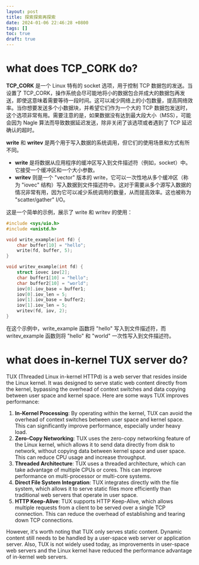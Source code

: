 ```yaml
---
layout: post
title: 探索探索再探索
date: 2024-01-06 22:46:28 +0800
tags: []
toc: true
draft: true
---
```


# what does TCP_CORK do?

**TCP_CORK** 是一个 Linux 特有的 socket 选项，用于控制 TCP 数据包的发送。当设置了 TCP_CORK，操作系统会尽可能地将小的数据包合并成大的数据包再发送，即使这意味着需要等待一段时间。这可以减少网络上的小包数量，提高网络效率。当你想要发送多个小数据块，并希望它们作为一个大的 TCP 数据包发送时，这个选项非常有用。需要注意的是，如果数据没有达到最大段大小（MSS），可能会因为 Nagle 算法而导致数据延迟发送，除非关闭了该选项或者遇到了 TCP 延迟确认的超时。

**write** 和 **writev** 是两个用于写入数据的系统调用，但它们的使用场景和方式有所不同。

- **write** 是将数据从应用程序的缓冲区写入到文件描述符（例如，socket）中。它接受一个缓冲区和一个大小参数。
- **writev** 则是一个 "vector" 版本的 write，它可以一次性地从多个缓冲区（称为 "iovec" 结构）写入数据到文件描述符中。这对于需要从多个源写入数据的情况非常有用，因为它可以减少系统调用的数量，从而提高效率。这也被称为 "scatter/gather" I/O。

这是一个简单的示例，展示了 write 和 writev 的使用：

```c
#include <sys/uio.h>
#include <unistd.h>

void write_example(int fd) {
    char buffer[10] = "hello";
    write(fd, buffer, 5);
}

void writev_example(int fd) {
    struct iovec iov[2];
    char buffer1[10] = "hello";
    char buffer2[10] = "world";
    iov[0].iov_base = buffer1;
    iov[0].iov_len = 5;
    iov[1].iov_base = buffer2;
    iov[1].iov_len = 5;
    writev(fd, iov, 2);
}
```

在这个示例中，write_example 函数将 "hello" 写入到文件描述符，而 writev_example 函数则将 "hello" 和 "world" 一次性写入到文件描述符。

# what does in-kernel TUX server do?

TUX (Threaded Linux in-kernel HTTPd) is a web server that resides inside the Linux kernel. It was designed to serve static web content directly from the kernel, bypassing the overhead of context switches and data copying between user space and kernel space. Here are some ways TUX improves performance:

1. **In-Kernel Processing**: By operating within the kernel, TUX can avoid the overhead of context switches between user space and kernel space. This can significantly improve performance, especially under heavy load.
2. **Zero-Copy Networking**: TUX uses the zero-copy networking feature of the Linux kernel, which allows it to send data directly from disk to network, without copying data between kernel space and user space. This can reduce CPU usage and increase throughput.
3. **Threaded Architecture**: TUX uses a threaded architecture, which can take advantage of multiple CPUs or cores. This can improve performance on multi-processor or multi-core systems.
4. **Direct File System Integration**: TUX integrates directly with the file system, which allows it to serve static files more efficiently than traditional web servers that operate in user space.
5. **HTTP Keep-Alive**: TUX supports HTTP Keep-Alive, which allows multiple requests from a client to be served over a single TCP connection. This can reduce the overhead of establishing and tearing down TCP connections.

However, it's worth noting that TUX only serves static content. Dynamic content still needs to be handled by a user-space web server or application server. Also, TUX is not widely used today, as improvements in user-space web servers and the Linux kernel have reduced the performance advantage of in-kernel web servers.